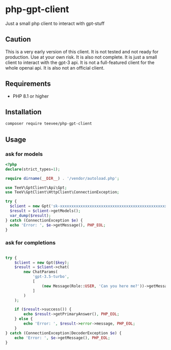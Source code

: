 # php-gpt-client

Just a small php client to interact with gpt-stuff

## Caution

This is a very early version of this client. It is not tested and not ready for production. Use at your own risk.
It is also not complete. It is just a small client to interact with the gpt-3 api.
It is not a full-featured client for the whole openai api.
It is also not an official client.

## Requirements

- PHP 8.1 or higher

## Installation

```bash
composer require teevee/php-gpt-client
```

## Usage

### ask for models

```php
<?php
declare(strict_types=1);

require dirname(__DIR__) . '/vendor/autoload.php';

use TeeV\GptClient\Api\Gpt;
use TeeV\GptClient\HttpClient\ConnectionException;

try {
  $client = new Gpt('sk-xxxxxxxxxxxxxxxxxxxxxxxxxxxxxxxxxxxxxxxxxxxxxxxx');
  $result = $client->getModels();
  var_dump($result);
} catch (ConnectionException $e) {
  echo 'Error: ', $e->getMessage(), PHP_EOL;
}
```

### ask for completions

```php

try {
    $client = new Gpt($key);
    $result = $client->chat(
        new ChatParams(
            'gpt-3.5-turbo',
            [
                (new Message(Role::USER, 'Can you here me?'))->getMessage(),
            ]
        )
    );

    if ($result->success()) {
        echo $result->getPrimaryAnswer(), PHP_EOL;
    } else {
        echo 'Error: ', $result->error->message, PHP_EOL;
    }
} catch (ConnectionException|DecoderException $e) {
    echo 'Error: ', $e->getMessage(), PHP_EOL;
}